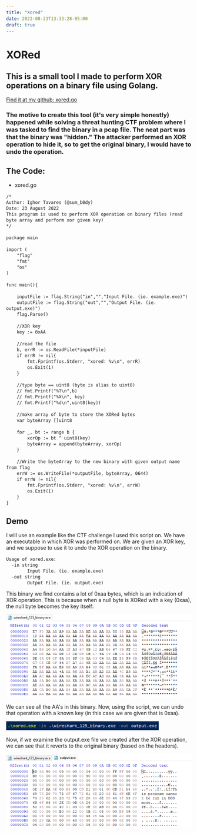 ```yaml
---
title: "Xored"
date: 2022-08-23T13:33:28-05:00
draft: true
---
```


# XORed

## This is a small tool I made to perform XOR operations on a binary file using Golang.

[Find it at my github: xored.go](https://github.com/itavares/golang-tools/blob/main/xored.go)

### The motive to create this tool (it's very simple honestly) happened while solving a threat hunting CTF problem where I was tasked to find the binary in a pcap file. The neat part was that the binary was "hidden." The attacker performed an XOR operation to hide it, so to get the original binary, I would have to undo the operation.

## The Code:

- xored.go
```golang
/*
Author: Ighor Tavares (@sum_b0dy)
Date: 23 August 2022
This program is used to perform XOR operation on binary files (read byte array and perform xor given key)
*/

package main

import (
	"flag"
	"fmt"
	"os"
)

func main(){

	inputFile := flag.String("in","","Input File. (ie. example.exe)")
	outputFile := flag.String("out","","Output File. (ie. output.exe)")
	flag.Parse()

	//XOR key
	key := 0xAA

	//read the file
	b, errR := os.ReadFile(*inputFile)
	if errR != nil{
		fmt.Fprintf(os.Stderr, "xored: %v\n", errR)
		os.Exit(1)
	}

	//type byte == uint8 (byte is alias to uint8)
	// fmt.Printf("%T\n",b)
	// fmt.Printf("%X\n", key)
	// fmt.Printf("%d\n",uint8(key))

	//make array of byte to store the XORed bytes
	var byteArray []uint8 

	for _, bt := range b {
		xorOp := bt ^ uint8(key)
		byteArray = append(byteArray, xorOp)
	}

	//Write the byteArray to the new binary with given output name from flag
	errW := os.WriteFile(*outputFile, byteArray, 0644)
	if errW != nil{
		fmt.Fprintf(os.Stderr, "xored: %v\n", errW)
		os.Exit(1)
	}
}
```

## Demo

I will use an example like the CTF challenge I used this script on. We have an executable in which XOR was performed on. We are given an XOR key, and we suppose to use it to undo the XOR operation on the binary.

```
Usage of xored.exe:
  -in string
        Input File. (ie. example.exe)
  -out string
        Output File. (ie. output.exe)
```

This binary we find contains a lot of 0xaa bytes, which is an indication of XOR operation. This is because when a null byte is XORed with a key (0xaa), the null byte becomes the key itself:

![Example image](/xored-image1.png)

We can see all the AA's in this binary. Now, using the script, we can undo that operation with a known key (in this case we are given that is 0xaa).

![Example image](/xored-image2.png)

Now, if we examine the output.exe file we created after the XOR operation, we can see that it reverts to the original binary (based on the headers).

![Example image](/xored-image3.png)



